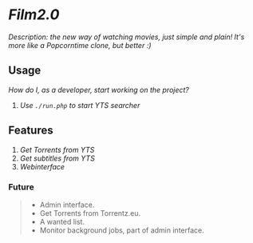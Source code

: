 # _Film2.0_

_Description: the new way of watching movies, just simple and plain! It's more like a Popcorntime clone, but better :)_

## Usage

_How do I, as a developer, start working on the project?_ 

1. _Use `./run.php` to start YTS searcher_

## Features

1. _Get Torrents from YTS_
2. _Get subtitles from YTS_
3. _Webinterface_

### Future

> - Admin interface.
> - Get Torrents from Torrentz.eu.
> - A wanted list.
> - Monitor background jobs, part of admin interface.
